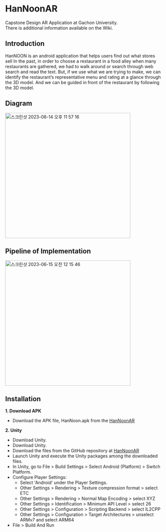 # HanNoonAR
Capstone Design AR Application at Gachon University. \
There is additional information available on the Wiki.

## Introduction
HanNOON is an android application that helps users find out what stores sell
In the past, in order to choose a restaurant in a food alley when many restaurants are gathered, we had to walk around or search through web search and read the text.
But, if we use what we are trying to make, we can identify the restaurant’s representative menu and rating at a glance through the 3D model.
And we can be guided in front of the restaurant by following the 3D model.

## Diagram
<img width="400" alt="스크린샷 2023-06-14 오후 11 57 16" src="https://github.com/Bal1oon/HanNoonAR/assets/74820505/017ce242-c346-44be-8239-58a13cad5908">

## Pipeline of Implementation
<img width="400" alt="스크린샷 2023-06-15 오전 12 15 46" src="https://github.com/Bal1oon/HanNoonAR/assets/74820505/0a53a4fa-7fd8-461c-b6ef-841681294edf">

## Installation
**1. Download APK**
* Download the APK file, HanNoon.apk from the [HanNoonAR](https://github.com/Bal1oon/HanNoonAR)

**2. Unity**
* Download Unity.
* Download Unity.
* Download the files from the GitHub repository at [HanNoonAR](https://github.com/Bal1oon/HanNoonAR)
* Launch Unity and execute the Unity packages among the downloaded files.
* In Unity, go to File > Build Settings > Select Android (Platform) > Switch Platform.
* Configure Player Settings:
    * Select 'Android' under the Player Settings.
    * Other Settings > Rendering > Texture compression format > select ETC
    * Other Settings > Rendering > Normal Map Encoding > select XYZ
    * Other Settings > Identification > Minimum API Level > select 26
    * Other Settings > Configuration > Scripting Backend > select IL2CPP
    * Other Settings > Configuration > Target Architectures > unselect ARMv7 and select ARM64
* File > Build And Run
